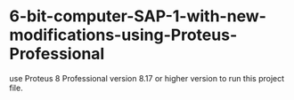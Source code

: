 # 6-bit-computer-SAP-1-with-new-modifications-using-Proteus-Professional
use Proteus 8 Professional version 8.17 or higher version to run this project file.
